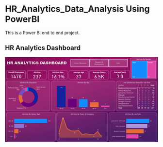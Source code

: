 # HR_Analytics_Data_Analysis Using PowerBI
This is a Power BI end to end project.

## HR Analytics Dashboard
![HRAnalyticsDashboard](https://github.com/ArpitAggarwal10/HR_Analytics_Data_Analysis/blob/main/HR%20Analytics%20Dashboard.png)
